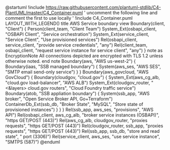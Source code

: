 @startuml
!include https://raw.githubusercontent.com/plantuml-stdlib/C4-PlantUML/master/C4_Container.puml
' uncomment the following line and comment the first to use locally
' !include C4_Container.puml
LAYOUT_WITH_LEGEND()
title AWS Service boundary view
Boundary(client, "Client") {
  Person(client_team, "Client Team")
  System_Ext(osbapi_client, "OSBAPI Client", "Service orchestration")
  System_Ext(service_client, "Service Client", "Use provisioned services")
  Rel(osbapi_client, service_client, "provide service credentials", "any")
  Rel(client_team, osbapi_client, "request service instance for service client", "any")
}
note as EncryptionNote
All connections depicted are encrypted with TLS 1.2 unless otherwise noted.
end note
Boundary(aws, "AWS us-west-2") {
    Boundary(iaas, "SSB managed boundary") {
        System(aws_ses, "AWS SES", "SMTP email send-only service")
    }
}
Boundary(aws_govcloud, "AWS GovCloud") {
    Boundary(cloudgov, "cloud.gov") {
        System_Ext(aws_cg_alb, "cloud.gov load-balancer", "AWS ALB")
        System_Ext(cloudgov_router, "<&layers> cloud.gov routers", "Cloud Foundry traffic service")
        Boundary(atob, "SSB appliation boundary") {
            System(ssb_app, "AWS broker", "Open Service Broker API, Go+Terraform")
	    ContainerDb_Ext(ssb_db, "Broker State", "MySQL", "Store state of provisioned instances")
        }
    }
}
Rel(ssb_app, aws_ses, "provisions", "AWS API")
Rel(osbapi_client, aws_cg_alb, "broker service instances (OSBAPI)", "https GET/POST (443)")
Rel(aws_cg_alb, cloudgov_router, "proxies requests", "https GET/POST (443)")
Rel(cloudgov_router, ssb_app, "proxies requests", "https GET/POST (443)")
Rel(ssb_app, ssb_db, "store and read state", " port (3306)")
Rel(service_client, aws_ses, "use service instance", "SMTPS (587)")
@enduml
